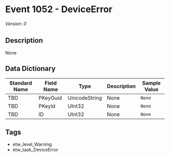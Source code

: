 # Event 1052 - DeviceError
###### Version: 0

## Description
None

## Data Dictionary
|Standard Name|Field Name|Type|Description|Sample Value|
|---|---|---|---|---|
|TBD|PKeyGuid|UnicodeString|None|`None`|
|TBD|PKeyId|UInt32|None|`None`|
|TBD|ID|UInt32|None|`None`|

## Tags
* etw_level_Warning
* etw_task_DeviceError
